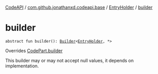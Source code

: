 [CodeAPI](../../index.md) / [com.github.jonathanxd.codeapi.base](../index.md) / [EntryHolder](index.md) / [builder](.)

# builder

`abstract fun builder(): `[`Builder`](-builder/index.md)`<`[`EntryHolder`](index.md)`, *>`

Overrides [CodePart.builder](../../com.github.jonathanxd.codeapi/-code-part/builder.md)

This builder may or may not accept null values, it depends on implementation.

